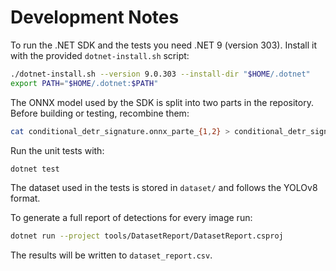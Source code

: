 # Development Notes

To run the .NET SDK and the tests you need .NET 9 (version 303).
Install it with the provided `dotnet-install.sh` script:

```bash
./dotnet-install.sh --version 9.0.303 --install-dir "$HOME/.dotnet"
export PATH="$HOME/.dotnet:$PATH"
```

The ONNX model used by the SDK is split into two parts in the repository.
Before building or testing, recombine them:

```bash
cat conditional_detr_signature.onnx_parte_{1,2} > conditional_detr_signature.onnx
```

Run the unit tests with:

```bash
dotnet test
```

The dataset used in the tests is stored in `dataset/` and follows the
YOLOv8 format.

To generate a full report of detections for every image run:

```bash
dotnet run --project tools/DatasetReport/DatasetReport.csproj
```
The results will be written to `dataset_report.csv`.
